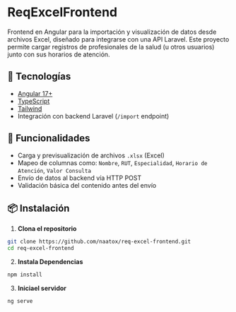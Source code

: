 # ReqExcelFrontend

Frontend en Angular para la importación y visualización de datos desde archivos Excel, diseñado para integrarse con una API Laravel. Este proyecto permite cargar registros de profesionales de la salud (u otros usuarios) junto con sus horarios de atención.

## 🧩 Tecnologías

- [Angular 17+](https://angular.io/)
- [TypeScript](https://www.typescriptlang.org/)
- [Tailwind](https://tailwindcss.com)
- Integración con backend Laravel (`/import` endpoint)

## 🚀 Funcionalidades

- Carga y previsualización de archivos `.xlsx` (Excel)
- Mapeo de columnas como: `Nombre`, `RUT`, `Especialidad`, `Horario de Atención`, `Valor Consulta`
- Envío de datos al backend vía HTTP POST
- Validación básica del contenido antes del envío

## 📦 Instalación

1. **Clona el repositorio**

```bash
git clone https://github.com/naatox/req-excel-frontend.git
cd req-excel-frontend
```
2. **Instala Dependencias**

```bash
npm install
```

3. **Iniciael servidor**

```bash
ng serve
```
